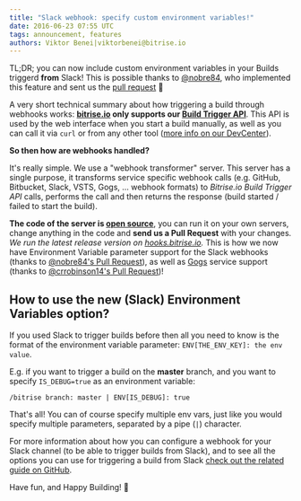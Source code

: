 ```yaml
---
title: "Slack webhook: specify custom environment variables!"
date: 2016-06-23 07:55 UTC
tags: announcement, features
authors: Viktor Benei|viktorbenei@bitrise.io
---
```


TL;DR; you can now include custom environment variables in your
Builds triggerd **from** Slack! This is possible thanks to [@nobre84](https://github.com/nobre84),
who implemented this feature and sent us the [pull request](https://github.com/bitrise-io/bitrise-webhooks/pull/4) 🚀

A very short technical summary about how triggering a build through webhooks works:
**[bitrise.io](https://www.bitrise.io/) only supports our [Build Trigger API](http://devcenter.bitrise.io/docs/build-trigger-api)**.
This API is used by the web interface when you start a build manually, as well as you can call it
via `curl` or from any other tool ([more info on our DevCenter](http://devcenter.bitrise.io/docs/build-trigger-api)).

**So then how are webhooks handled?**

It's really simple. We use a "webhook transformer" server.
This server has a single purpose, it transforms service specific webhook calls (e.g.
GitHub, Bitbucket, Slack, VSTS, Gogs, ... webhook formats) to *Bitrise.io Build Trigger API*
calls, performs the call and then returns the response (build started / failed to start the build).

**The code of the server is [open source](https://github.com/bitrise-io/bitrise-webhooks)**, you can run it on
your own servers, change anything in the code and **send us a Pull Request** with your changes.
*We run the latest release version on [hooks.bitrise.io](http://hooks.bitrise.io/).*
This is how we now have Environment Variable parameter support for the Slack webhooks
(thanks to [@nobre84's Pull Request](https://github.com/bitrise-io/bitrise-webhooks/pull/4)),
as well as [Gogs](https://gogs.io/) service support
(thanks to [@crrobinson14's Pull Request](https://github.com/bitrise-io/bitrise-webhooks/pull/3))!


## How to use the new (Slack) Environment Variables option?

If you used Slack to trigger builds before then all you need to know is the format of
the environment variable parameter: `ENV[THE_ENV_KEY]: the env value`.

E.g. if you want to trigger a build on the **master** branch,
and you want to specify `IS_DEBUG=true` as an environment variable:

`/bitrise branch: master | ENV[IS_DEBUG]: true`

That's all! You can of course specify multiple env vars, just like you would
specify multiple parameters, separated by a pipe (`|`) character.

For more information about how you can configure a webhook for your Slack
channel (to be able to trigger builds from Slack),
and to see all the options you can use for triggering a build from Slack
[check out the related guide on GitHub](https://github.com/bitrise-io/bitrise-webhooks#slack---setup--usage).

Have fun, and Happy Building! 🚀